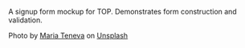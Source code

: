 A signup form mockup for TOP. Demonstrates form construction and validation.

Photo by <a href="https://unsplash.com/@miteneva?utm_content=creditCopyText&utm_medium=referral&utm_source=unsplash">Maria Teneva</a> on <a href="https://unsplash.com/photos/a-body-of-water-surrounded-by-mountains-under-a-cloudy-sky-SXwCyG4FoPk?utm_content=creditCopyText&utm_medium=referral&utm_source=unsplash">Unsplash</a>
